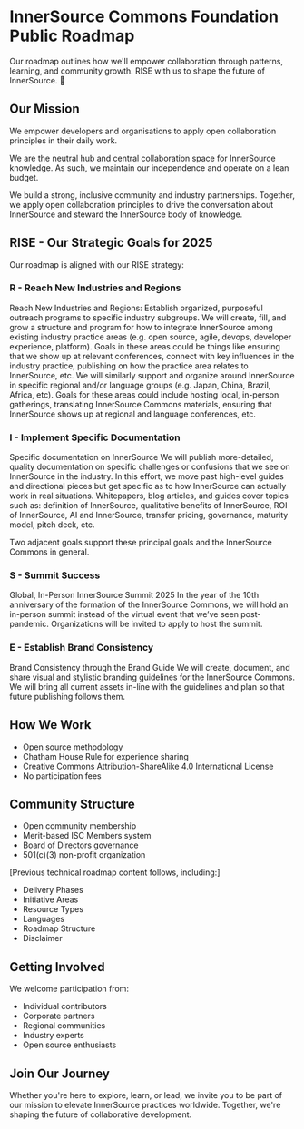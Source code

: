 # InnerSource Commons Foundation Public Roadmap

Our roadmap outlines how we'll empower collaboration through patterns, learning, and community growth. RISE with us to shape the future of InnerSource. 🌟


## Our Mission
We empower developers and organisations to apply open collaboration principles in their daily work.

We are the neutral hub and central collaboration space for InnerSource knowledge. As such, we maintain our independence and operate on a lean budget.

We build a strong, inclusive community and industry partnerships. Together, we apply open collaboration principles to drive the conversation about InnerSource and steward the InnerSource body of knowledge.

## RISE - Our Strategic Goals for 2025

Our roadmap is aligned with our RISE strategy:

### R - Reach New Industries and Regions

Reach New Industries and Regions: Establish organized, purposeful outreach programs to specific industry subgroups.
We will create, fill, and grow a structure and program for how to integrate InnerSource among existing industry practice areas (e.g. open source, agile, devops, developer experience, platform). Goals in these areas could be things like ensuring that we show up at relevant conferences, connect with key influences in the industry practice, publishing on how the practice area relates to InnerSource, etc. We will similarly support and organize around InnerSource in specific regional and/or language groups (e.g. Japan, China, Brazil, Africa, etc). Goals for these areas could include hosting local, in-person gatherings, translating InnerSource Commons materials, ensuring that InnerSource shows up at regional and language conferences, etc.

### I - Implement Specific Documentation

Specific documentation on InnerSource
We will publish more-detailed, quality documentation on specific challenges or confusions that we see on InnerSource in the industry. In this effort, we move past high-level guides and directional pieces but get specific as to how InnerSource can actually work in real situations. Whitepapers, blog articles, and guides cover topics such as: definition of InnerSource, qualitative benefits of InnerSource, ROI of InnerSource, AI and InnerSource, transfer pricing, governance, maturity model, pitch deck, etc.

Two adjacent goals support these principal goals and the InnerSource Commons in general.

### S - Summit Success

Global, In-Person InnerSource Summit 2025
In the year of the 10th anniversary of the formation of the InnerSource Commons, we will hold an in-person summit instead of the virtual event that we’ve seen post-pandemic. Organizations will be invited to apply to host the summit.

### E - Establish Brand Consistency

Brand Consistency through the Brand Guide
We will create, document, and share visual and stylistic branding guidelines for the InnerSource Commons. We will bring all current assets in-line with the guidelines and plan so that future publishing follows them.

## How We Work
- Open source methodology
- Chatham House Rule for experience sharing
- Creative Commons Attribution-ShareAlike 4.0 International License
- No participation fees

## Community Structure
- Open community membership
- Merit-based ISC Members system
- Board of Directors governance
- 501(c)(3) non-profit organization

[Previous technical roadmap content follows, including:]
- Delivery Phases
- Initiative Areas
- Resource Types
- Languages
- Roadmap Structure
- Disclaimer

## Getting Involved
We welcome participation from:
- Individual contributors
- Corporate partners
- Regional communities
- Industry experts
- Open source enthusiasts

## Join Our Journey
Whether you're here to explore, learn, or lead, we invite you to be part of our mission to elevate InnerSource practices worldwide. Together, we're shaping the future of collaborative development.

